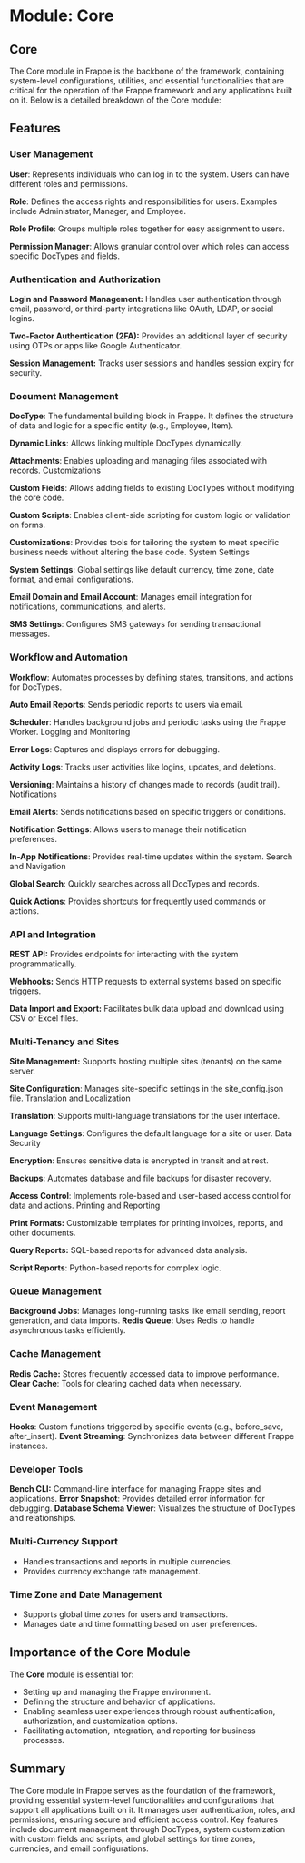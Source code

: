 # Module: Core

## Core

The Core module in Frappe is the backbone of the framework, containing system-level configurations,
utilities, and essential functionalities that are critical for the operation of the Frappe framework 
and any applications built on it. Below is a detailed breakdown of the Core module:

## Features

### User Management

**User**: Represents individuals who can log in to the system. Users can have different roles and permissions.

**Role**: Defines the access rights and responsibilities for users. Examples include Administrator, Manager, and Employee.

**Role Profile**: Groups multiple roles together for easy assignment to users.

**Permission Manager**: Allows granular control over which roles can access specific DocTypes and fields.

### Authentication and Authorization

**Login and Password Management:** Handles user authentication through email, password, or third-party integrations like OAuth, LDAP, or social logins.

**Two-Factor Authentication (2FA):** Provides an additional layer of security using OTPs or apps like Google Authenticator.

**Session Management:** Tracks user sessions and handles session expiry for security.

### Document Management

**DocType**: The fundamental building block in Frappe. It defines the structure of data and logic for a specific entity (e.g., Employee, Item).

**Dynamic Links**: Allows linking multiple DocTypes dynamically.

**Attachments**: Enables uploading and managing files associated with records.
Customizations

**Custom Fields**: Allows adding fields to existing DocTypes without modifying the core code.

**Custom Scripts**: Enables client-side scripting for custom logic or validation on forms.

**Customizations**: Provides tools for tailoring the system to meet specific business needs without altering the base code.
System Settings

**System Settings**: Global settings like default currency, time zone, date format, and email configurations.

**Email Domain and Email Account**: Manages email integration for notifications, communications, and alerts.

**SMS Settings**: Configures SMS gateways for sending transactional messages.

### Workflow and Automation

**Workflow**: Automates processes by defining states, transitions, and actions for DocTypes.

**Auto Email Reports**: Sends periodic reports to users via email.

**Scheduler**: Handles background jobs and periodic tasks using the Frappe Worker.
Logging and Monitoring

**Error Logs**: Captures and displays errors for debugging.

**Activity Logs**: Tracks user activities like logins, updates, and deletions.

**Versioning**: Maintains a history of changes made to records (audit trail).
Notifications

**Email Alerts**: Sends notifications based on specific triggers or conditions.

**Notification Settings**: Allows users to manage their notification preferences.

**In-App Notifications**: Provides real-time updates within the system.
Search and Navigation

**Global Search**: Quickly searches across all DocTypes and records.

**Quick Actions**: Provides shortcuts for frequently used commands or actions.

### API and Integration

**REST API:** Provides endpoints for interacting with the system programmatically.

**Webhooks:** Sends HTTP requests to external systems based on specific triggers.

**Data Import and Export:** Facilitates bulk data upload and download using CSV or Excel files.

### Multi-Tenancy and Sites

**Site Management:** Supports hosting multiple sites (tenants) on the same server.

**Site Configuration**: Manages site-specific settings in the site_config.json file.
Translation and Localization

**Translation**: Supports multi-language translations for the user interface.

**Language Settings**: Configures the default language for a site or user.
Data Security

**Encryption**: Ensures sensitive data is encrypted in transit and at rest.

**Backups**: Automates database and file backups for disaster recovery.

**Access Control**: Implements role-based and user-based access control for data and actions.
Printing and Reporting

**Print Formats:** Customizable templates for printing invoices, reports, and other documents.

**Query Reports:** SQL-based reports for advanced data analysis.

**Script Reports**: Python-based reports for complex logic.

### Queue Management

**Background Jobs**: Manages long-running tasks like email sending, report generation, and data imports.
**Redis Queue:** Uses Redis to handle asynchronous tasks efficiently.

### Cache Management

**Redis Cache:** Stores frequently accessed data to improve performance.
**Clear Cache**: Tools for clearing cached data when necessary.
### Event Management

**Hooks**: Custom functions triggered by specific events (e.g., before_save, after_insert).
**Event Streaming**: Synchronizes data between different Frappe instances.

### Developer Tools

**Bench CLI:** Command-line interface for managing Frappe sites and applications.
**Error Snapshot**: Provides detailed error information for debugging.
**Database Schema Viewer**: Visualizes the structure of DocTypes and relationships.
### Multi-Currency Support

* Handles transactions and reports in multiple currencies.
* Provides currency exchange rate management.
### Time Zone and Date Management

* Supports global time zones for users and transactions.
* Manages date and time formatting based on user preferences.

## Importance of the Core Module
The **Core** module is essential for:

* Setting up and managing the Frappe environment.
* Defining the structure and behavior of applications.
* Enabling seamless user experiences through robust authentication, authorization, and customization options.
* Facilitating automation, integration, and reporting for business processes.

## Summary 
The Core module in Frappe serves as the foundation of the framework, providing essential system-level 
functionalities and configurations that support all applications built on it. It manages user authentication, 
roles, and permissions, ensuring secure and efficient access control. Key features include document management
through DocTypes, system customization with custom fields and scripts, and global settings for time zones,
currencies, and email configurations.

